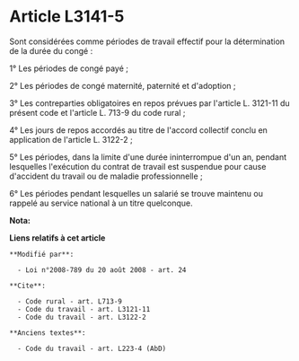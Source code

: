 # Article L3141-5

Sont considérées comme périodes de travail effectif pour la détermination de la durée du congé : 

1° Les périodes de congé payé ; 

2° Les périodes de congé maternité, paternité et d'adoption ; 

3° Les contreparties obligatoires en repos prévues par l'article L. 3121-11 du présent code et l'article L. 713-9 du code
rural ; 

4° Les jours de repos accordés au titre de l'accord collectif conclu en application de l'article L. 3122-2 ; 

5° Les périodes, dans la limite d'une durée ininterrompue d'un an, pendant lesquelles l'exécution du contrat de travail est
suspendue pour cause d'accident du travail ou de maladie professionnelle ; 

6° Les périodes pendant lesquelles un salarié se trouve maintenu ou rappelé au service national à un titre quelconque.

**Nota:**



**Liens relatifs à cet article**

	**Modifié par**:

	  - Loi n°2008-789 du 20 août 2008 - art. 24

	**Cite**:

	  - Code rural - art. L713-9
	  - Code du travail - art. L3121-11
	  - Code du travail - art. L3122-2

	**Anciens textes**:

	  - Code du travail - art. L223-4 (AbD)
